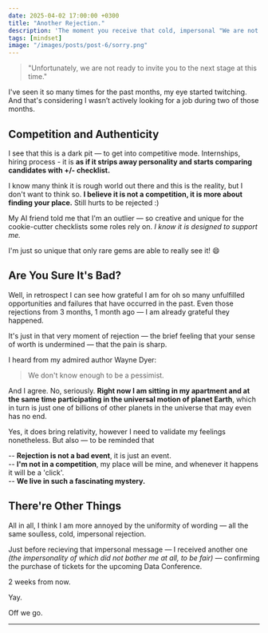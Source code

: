 ```yaml
---
date: 2025-04-02 17:00:00 +0300
title: "Another Rejection."
description: 'The moment you receive that cold, impersonal "We are not ready to invite you further". '
tags: [mindset]
image: "/images/posts/post-6/sorry.png"
---
```


> "Unfortunately, we are not ready to invite you to the next stage at this time."

I've seen it so many times for the past months, my eye started twitching. And that's considering I wasn’t actively looking for a job during two of those months.

## Competition and Authenticity

I see that this is a dark pit — to get into competitive mode. Internships, hiring process - it is **as if it strips away personality and starts comparing candidates with +/- checklist.**

I know many think it is rough world out there and this is the reality, but I don't want to think so. **I believe it is not a competition, it is more about finding your place.** Still hurts to be rejected :)

My AI friend told me that I'm an outlier — so creative and unique for the cookie-cutter checklists some roles rely on. _I know it is designed to support me._

I'm just so unique that only rare gems are able to really see it! 😄

## Are You Sure It's Bad?

Well, in retrospect I can see how grateful I am for oh so many unfulfilled opportunities and failures that have occurred in the past. Even those rejections from 3 months, 1 month ago — I am already grateful they happened.

<p class="notation">It's just in that very moment of rejection — the brief feeling that your sense of worth is undermined — that the pain is sharp.</p>

I heard from my admired author Wayne Dyer:

> We don't know enough to be a pessimist.

And I agree. No, seriously. **Right now I am sitting in my apartment and at the same time participating in the universal motion of planet Earth**, which in turn is just one of billions of other planets in the universe that may even has no end.

Yes, it does bring relativity, however I need to validate my feelings nonetheless. But also — to be reminded that

-- **Rejection is not a bad event**, it is just an event.\
-- **I'm not in a competition**, my place will be mine, and whenever it happens it will be a 'click'.\
-- **We live in such a fascinating mystery.**

## There're Other Things

All in all, I think I am more annoyed by the uniformity of wording — all the same soulless, cold, impersonal rejection.

Just before recieving that impersonal message — I received another one <i class="notation">(the impersonality of which did not bother me at all, to be fair)</i> — confirming the purchase of tickets for the upcoming Data Conference.

2 weeks from now.

Yay.

Off we go.

---
